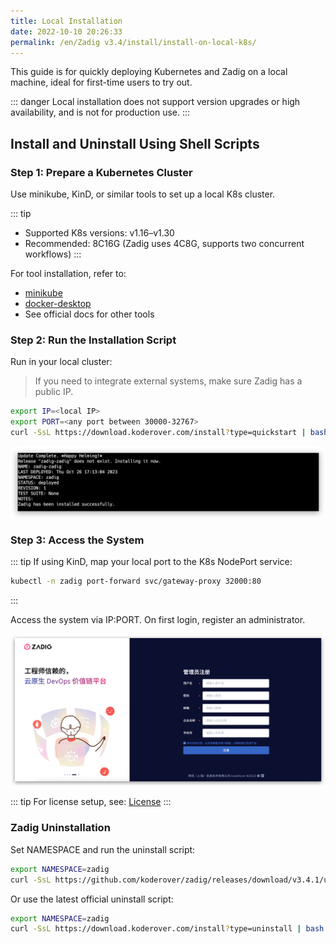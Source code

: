 ```yaml
---
title: Local Installation
date: 2022-10-10 20:26:33
permalink: /en/Zadig v3.4/install/install-on-local-k8s/
---
```


This guide is for quickly deploying Kubernetes and Zadig on a local machine, ideal for first-time users to try out.

::: danger
Local installation does not support version upgrades or high availability, and is not for production use.
:::

## Install and Uninstall Using Shell Scripts

### Step 1: Prepare a Kubernetes Cluster

Use minikube, KinD, or similar tools to set up a local K8s cluster.

::: tip
- Supported K8s versions: v1.16–v1.30
- Recommended: 8C16G (Zadig uses 4C8G, supports two concurrent workflows)
:::

For tool installation, refer to:

- [minikube](https://minikube.sigs.k8s.io/docs/start/)
- [docker-desktop](https://www.docker.com/products/docker-desktop/)
- See official docs for other tools

### Step 2: Run the Installation Script

Run in your local cluster:

> If you need to integrate external systems, make sure Zadig has a public IP.

```bash
export IP=<local IP>
export PORT=<any port between 30000-32767>
curl -SsL https://download.koderover.com/install?type=quickstart | bash
```
![Local installation](../../../_images/install_zadig_on_local_1.png)

### Step 3: Access the System

::: tip
If using KinD, map your local port to the K8s NodePort service:

```bash
kubectl -n zadig port-forward svc/gateway-proxy 32000:80
```
:::

Access the system via IP:PORT. On first login, register an administrator.

![Local installation](../../../_images/install_zadig_on_init.png)

::: tip
For license setup, see: [License](/en/Zadig%20v3.4/enterprise-mgr/#license)
:::

### Zadig Uninstallation

Set NAMESPACE and run the uninstall script:

```bash
export NAMESPACE=zadig
curl -SsL https://github.com/koderover/zadig/releases/download/v3.4.1/uninstall.sh | bash
```

Or use the latest official uninstall script:

```bash
export NAMESPACE=zadig
curl -SsL https://download.koderover.com/install?type=uninstall | bash
```
